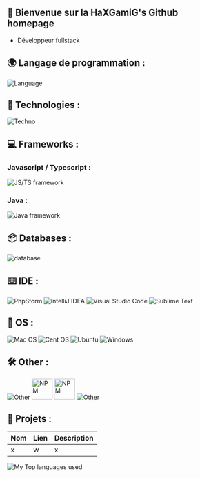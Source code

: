 ## 👋 Bienvenue sur la HaXGamiG's Github homepage

- Développeur fullstack

## 🌍 Langage de programmation :

![Language](https://skillicons.dev/icons?i=ts,js,php,html,css,java,lua,cs,cpp&theme=dark)

## 🔧 Technologies :

![Techno](https://skillicons.dev/icons?i=nodejs,deno&theme=dark)

## 💻 Frameworks :

### Javascript / Typescript :
![JS/TS framework](https://skillicons.dev/icons?i=react,nextjs,angular,electron&theme=dark)

### Java :
![Java framework](https://skillicons.dev/icons?i=spring&theme=dark)

## 📦 Databases :

![database](https://skillicons.dev/icons?i=mysql,postgresql&theme=dark)

## ⌨️ IDE :

![PhpStorm](https://img.shields.io/badge/phpstorm-143?style=for-the-badge&logo=phpstorm&logoColor=black&color=black&labelColor=darkorchid)
![IntelliJ IDEA](https://img.shields.io/badge/IntelliJIDEA-000000.svg?style=for-the-badge&logo=intellij-idea&logoColor=white)
![Visual Studio Code](https://img.shields.io/badge/Visual%20Studio%20Code-0078d7.svg?style=for-the-badge&logo=visual-studio-code&logoColor=white)
![Sublime Text](https://img.shields.io/badge/sublime_text-%23575757.svg?style=for-the-badge&logo=sublime-text&logoColor=important)

## 🔧 OS :
![Mac OS](https://img.shields.io/badge/mac%20os-000000?style=for-the-badge&logo=macos&logoColor=F0F0F0)
![Cent OS](https://img.shields.io/badge/cent%20os-002260?style=for-the-badge&logo=centos&logoColor=F0F0F0)
![Ubuntu](https://img.shields.io/badge/Ubuntu-E95420?style=for-the-badge&logo=ubuntu&logoColor=white)
![Windows](https://img.shields.io/badge/Windows-0078D6?style=for-the-badge&logo=windows&logoColor=white)

## 🛠️ Other :

![Other](https://skillicons.dev/icons?i=docker,git,github,gitlab&theme=dark)
<img alt="NPM" src="https://logo.clearbit.com/npmjs.com" width="48" height="48" />
<img alt="NPM" src="https://logo.clearbit.com/apache.org" width="48" height="48" />
![Other](https://skillicons.dev/icons?i=regex,bash,figma,maven&theme=dark)

## 🚩 Projets :
| Nom        | Lien                                              | Description                                                              |
|------------|---------------------------------------------------|--------------------------------------------------------------------------|
| x          | w                                                 | x                                                                        |

<img alt="My Top languages used" src="https://github-readme-stats.vercel.app/api/top-langs/?username=HaXGamiG&locale=fr&theme=discord_old_blurple" />
